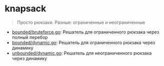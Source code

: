 # knapsack
> Просто рюкзаки. Разные: ограниченные и неограниченные

* [bounded/bruteforce.go](https://github.com/limitedeternity/knapsack/blob/master/bounded/bruteforce.go): Решатель для ограниченного рюкзака через полный перебор
* [bounded/dynamic.go](https://github.com/limitedeternity/knapsack/blob/master/bounded/dynamic.go): Решатель для ограниченного рюкзака через динамику
* [unbounded/dynamic.go](https://github.com/limitedeternity/knapsack/blob/master/unbounded/dynamic.go): Решатель для неограниченного рюкзака через динамику
